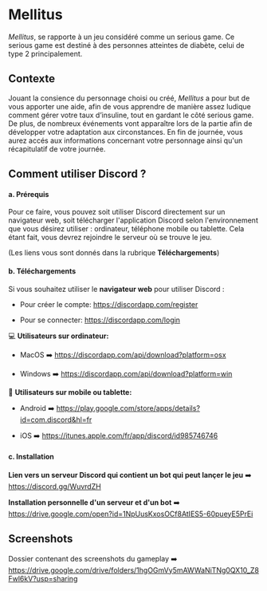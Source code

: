 # Mellitus

*Mellitus*, se rapporte à un jeu considéré comme un serious game. Ce serious game est destiné à des personnes atteintes de diabète, celui de type 2 principalement.

## Contexte

Jouant la consience du personnage choisi ou créé, *Mellitus* a pour but de vous apporter une aide, afin de vous apprendre de manière assez ludique comment gérer votre taux d’insuline, tout en gardant le côté serious game.
De plus, de nombreux événements vont apparaître lors de la partie afin de développer votre adaptation aux circonstances. En fin de journée, vous aurez accés aux informations concernant votre personnage ainsi qu'un récapitulatif de votre journée.

## Comment utiliser Discord ?

#### a. Prérequis

Pour ce faire, vous pouvez soit utiliser Discord directement sur un navigateur web, soit télécharger l'application Discord selon l'environnement que vous désirez utiliser : ordinateur, téléphone mobile ou tablette.
Cela étant fait, vous devrez rejoindre le serveur où se trouve le jeu.

(Les liens vous sont donnés dans la rubrique **Téléchargements**)



#### b. Téléchargements

Si vous souhaitez utiliser le **navigateur web** pour utiliser Discord :
* Pour créer le compte: https://discordapp.com/register

* Pour se connecter: https://discordapp.com/login  

💻 **Utilisateurs sur ordinateur:**
* MacOS ➡️ https://discordapp.com/api/download?platform=osx

* Windows ➡️ https://discordapp.com/api/download?platform=win

📱 **Utilisateurs sur mobile ou tablette:**

* Android ➡️ https://play.google.com/store/apps/details?id=com.discord&hl=fr

* iOS ➡️ https://itunes.apple.com/fr/app/discord/id985746746


#### c. Installation

**Lien vers un serveur Discord qui contient un bot qui peut lançer le jeu** ➡️ https://discord.gg/WuvrdZH

**Installation personnelle d'un serveur et d'un bot** ➡️ https://drive.google.com/open?id=1NpUusKxosOCf8AtIES5-60pueyE5PrEi


## Screenshots

Dossier contenant des screenshots du gameplay ➡️ https://drive.google.com/drive/folders/1hgOGmVy5mAWWaNiTNg0QX10_Z8Fwl6kV?usp=sharing

